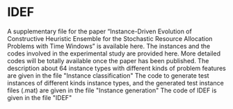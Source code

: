 # IDEF
A supplementary file for the paper “Instance-Driven Evolution of Constructive Heuristic Ensemble for the Stochastic Resource Allocation Problems with Time Windows” is available here. The instances and the codes involved in the experimental study are provided here. More detailed codes will be totally available once the paper has been published.
The description about 64 instance types with different kinds of problem features are given in the file "Instance classification"
The code to generate test instances of different kinds instance types, and the generated test instance files (.mat) are given in the file "Instance generation"
The code of IDEF is given in the file "IDEF"
